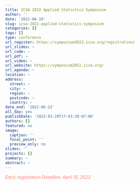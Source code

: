 ```yaml
---
title: ICSA 2022 Applied Statistics Symposium
author: ''
date: '2022-06-19'
slug: icsa-2022-applied-statistics-symposium
categories: []
tags: []
type: conference
url_register: https://symposium2022.icsa.org/registration/
url_slides: ~
url_code: ~
url_pdf: ~
url_video: ~
url_website: https://symposium2022.icsa.org/
url_agenda: ~
location: ~
address:
  street: ~
  city: ~
  region: ~
  postcode: ~
  country: ~
date_end: '2022-06-22'
all_day: yes
publishDate: '2022-03-29T17:43:28-07:00'
authors: []
featured: no
image:
  caption: ''
  focal_point: ''
  preview_only: no
slides: ''
projects: []
summary: ~
abstract: ~
---
```

<span style="color: salmon;">*Early registration Deadline: April 15, 2022*</span>

<!--more-->
